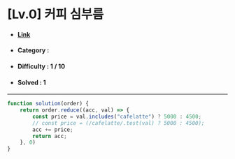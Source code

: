 # [Lv.0] 커피 심부름 
* #### [Link](https://school.programmers.co.kr/learn/courses/30/lessons/181837)
* #### Category : 
* #### Difficulty : 1 / 10  
* #### Solved : 1

<hr />

```js
function solution(order) {
    return order.reduce((acc, val) => {
        const price = val.includes("cafelatte") ? 5000 : 4500;
        // const price = (/cafelatte/.test(val) ? 5000 : 4500);
        acc += price;
        return acc;
    }, 0)
}
```